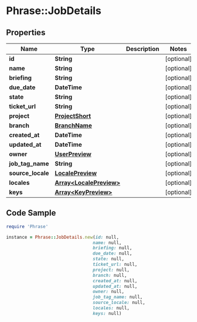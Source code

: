 # Phrase::JobDetails

## Properties

Name | Type | Description | Notes
------------ | ------------- | ------------- | -------------
**id** | **String** |  | [optional] 
**name** | **String** |  | [optional] 
**briefing** | **String** |  | [optional] 
**due_date** | **DateTime** |  | [optional] 
**state** | **String** |  | [optional] 
**ticket_url** | **String** |  | [optional] 
**project** | [**ProjectShort**](ProjectShort.md) |  | [optional] 
**branch** | [**BranchName**](BranchName.md) |  | [optional] 
**created_at** | **DateTime** |  | [optional] 
**updated_at** | **DateTime** |  | [optional] 
**owner** | [**UserPreview**](UserPreview.md) |  | [optional] 
**job_tag_name** | **String** |  | [optional] 
**source_locale** | [**LocalePreview**](LocalePreview.md) |  | [optional] 
**locales** | [**Array&lt;LocalePreview&gt;**](LocalePreview.md) |  | [optional] 
**keys** | [**Array&lt;KeyPreview&gt;**](KeyPreview.md) |  | [optional] 

## Code Sample

```ruby
require 'Phrase'

instance = Phrase::JobDetails.new(id: null,
                                 name: null,
                                 briefing: null,
                                 due_date: null,
                                 state: null,
                                 ticket_url: null,
                                 project: null,
                                 branch: null,
                                 created_at: null,
                                 updated_at: null,
                                 owner: null,
                                 job_tag_name: null,
                                 source_locale: null,
                                 locales: null,
                                 keys: null)
```


